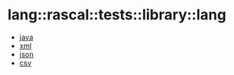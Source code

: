 # lang::rascal::tests::library::lang


   * [java](Library/lang/rascal/tests/library/lang/java)
   * [xml](Library/lang/rascal/tests/library/lang/xml)
   * [json](Library/lang/rascal/tests/library/lang/json)
   * [csv](Library/lang/rascal/tests/library/lang/csv)